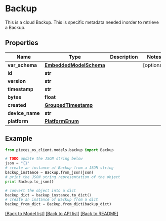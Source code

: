 # Backup

This is a cloud Backup. This is specific metadata needed inorder to retrieve a Backup.

## Properties
Name | Type | Description | Notes
------------ | ------------- | ------------- | -------------
**var_schema** | [**EmbeddedModelSchema**](EmbeddedModelSchema.md) |  | [optional] 
**id** | **str** |  | 
**version** | **str** |  | 
**timestamp** | **str** |  | 
**bytes** | **float** |  | 
**created** | [**GroupedTimestamp**](GroupedTimestamp.md) |  | 
**device_name** | **str** |  | 
**platform** | [**PlatformEnum**](PlatformEnum.md) |  | 

## Example

```python
from pieces_os_client.models.backup import Backup

# TODO update the JSON string below
json = "{}"
# create an instance of Backup from a JSON string
backup_instance = Backup.from_json(json)
# print the JSON string representation of the object
print Backup.to_json()

# convert the object into a dict
backup_dict = backup_instance.to_dict()
# create an instance of Backup from a dict
backup_from_dict = Backup.from_dict(backup_dict)
```
[[Back to Model list]](../README.md#documentation-for-models) [[Back to API list]](../README.md#documentation-for-api-endpoints) [[Back to README]](../README.md)


